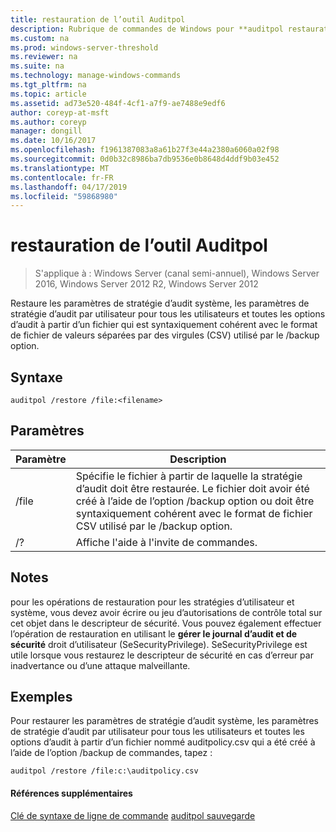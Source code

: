 ```yaml
---
title: restauration de l’outil Auditpol
description: Rubrique de commandes de Windows pour **auditpol restauration** -restaure les paramètres de stratégie d’audit système, les paramètres de stratégie d’audit par utilisateur pour tous les utilisateurs et toutes les options d’audit à partir d’un fichier qui est syntaxiquement cohérent avec la virgule comme séparateur format de fichier CSV (valeurs) utilisé par le /backup option.
ms.custom: na
ms.prod: windows-server-threshold
ms.reviewer: na
ms.suite: na
ms.technology: manage-windows-commands
ms.tgt_pltfrm: na
ms.topic: article
ms.assetid: ad73e520-484f-4cf1-a7f9-ae7488e9edf6
author: coreyp-at-msft
ms.author: coreyp
manager: dongill
ms.date: 10/16/2017
ms.openlocfilehash: f1961387083a8a61b27f3e44a2380a6060a02f98
ms.sourcegitcommit: 0d0b32c8986ba7db9536e0b8648d4ddf9b03e452
ms.translationtype: MT
ms.contentlocale: fr-FR
ms.lasthandoff: 04/17/2019
ms.locfileid: "59868980"
---
```

# <a name="auditpol-restore"></a>restauration de l’outil Auditpol

>S'applique à : Windows Server (canal semi-annuel), Windows Server 2016, Windows Server 2012 R2, Windows Server 2012

Restaure les paramètres de stratégie d’audit système, les paramètres de stratégie d’audit par utilisateur pour tous les utilisateurs et toutes les options d’audit à partir d’un fichier qui est syntaxiquement cohérent avec le format de fichier de valeurs séparées par des virgules (CSV) utilisé par le /backup option.

## <a name="syntax"></a>Syntaxe
```
auditpol /restore /file:<filename>
```
## <a name="parameters"></a>Paramètres
|Paramètre|Description|
|-------|--------|
|/file|Spécifie le fichier à partir de laquelle la stratégie d’audit doit être restaurée. Le fichier doit avoir été créé à l’aide de l’option /backup option ou doit être syntaxiquement cohérent avec le format de fichier CSV utilisé par le /backup option.|
|/?|Affiche l'aide à l'invite de commandes.|
## <a name="remarks"></a>Notes
pour les opérations de restauration pour les stratégies d’utilisateur et système, vous devez avoir écrire ou jeu d’autorisations de contrôle total sur cet objet dans le descripteur de sécurité. Vous pouvez également effectuer l’opération de restauration en utilisant le **gérer le journal d’audit et de sécurité** droit d’utilisateur (SeSecurityPrivilege). SeSecurityPrivilege est utile lorsque vous restaurez le descripteur de sécurité en cas d’erreur par inadvertance ou d’une attaque malveillante.
## <a name="BKMK_examples"></a>Exemples
Pour restaurer les paramètres de stratégie d’audit système, les paramètres de stratégie d’audit par utilisateur pour tous les utilisateurs et toutes les options d’audit à partir d’un fichier nommé auditpolicy.csv qui a été créé à l’aide de l’option /backup de commandes, tapez :
```
auditpol /restore /file:c:\auditpolicy.csv
```
#### <a name="additional-references"></a>Références supplémentaires
[Clé de syntaxe de ligne de commande](command-line-syntax-key.md)
[auditpol sauvegarde](auditpol-backup.md)
